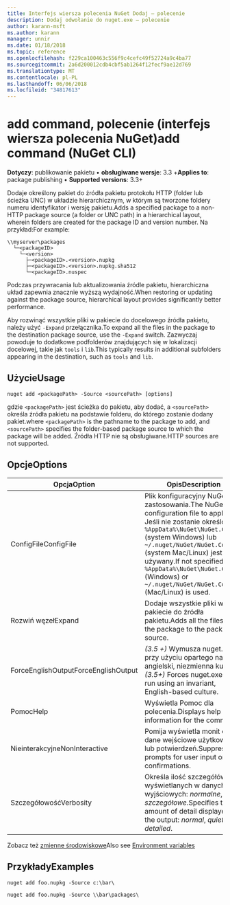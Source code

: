 ```yaml
---
title: Interfejs wiersza polecenia NuGet Dodaj — polecenie
description: Dodaj odwołanie do nuget.exe — polecenie
author: karann-msft
ms.author: karann
manager: unnir
ms.date: 01/18/2018
ms.topic: reference
ms.openlocfilehash: f229ca100463c556f9c4cefc49f52724a9c4ba77
ms.sourcegitcommit: 2a6d200012cdb4cbf5ab1264f12fecf9ae12d769
ms.translationtype: MT
ms.contentlocale: pl-PL
ms.lasthandoff: 06/06/2018
ms.locfileid: "34817613"
---
```

# <a name="add-command-nuget-cli"></a><span data-ttu-id="b82b5-103">add command, polecenie (interfejs wiersza polecenia NuGet)</span><span class="sxs-lookup"><span data-stu-id="b82b5-103">add command (NuGet CLI)</span></span>

<span data-ttu-id="b82b5-104">**Dotyczy**: publikowanie pakietu &bullet; **obsługiwane wersje**: 3.3 +</span><span class="sxs-lookup"><span data-stu-id="b82b5-104">**Applies to**: package publishing &bullet; **Supported versions**: 3.3+</span></span>

<span data-ttu-id="b82b5-105">Dodaje określony pakiet do źródła pakietu protokołu HTTP (folder lub ścieżka UNC) w układzie hierarchicznym, w którym są tworzone foldery numeru identyfikator i wersję pakietu.</span><span class="sxs-lookup"><span data-stu-id="b82b5-105">Adds a specified package to a non-HTTP package source (a folder or UNC path) in a hierarchical layout, wherein folders are created for the package ID and version number.</span></span> <span data-ttu-id="b82b5-106">Na przykład:</span><span class="sxs-lookup"><span data-stu-id="b82b5-106">For example:</span></span>

    \\myserver\packages
      └─<packageID>
        └─<version>
          ├─<packageID>.<version>.nupkg
          ├─<packageID>.<version>.nupkg.sha512
          └─<packageID>.nuspec

<span data-ttu-id="b82b5-107">Podczas przywracania lub aktualizowania źródle pakietu, hierarchiczna układ zapewnia znacznie wyższą wydajność.</span><span class="sxs-lookup"><span data-stu-id="b82b5-107">When restoring or updating against the package source, hierarchical layout provides significantly better performance.</span></span>

<span data-ttu-id="b82b5-108">Aby rozwinąć wszystkie pliki w pakiecie do docelowego źródła pakietu, należy użyć `-Expand` przełącznika.</span><span class="sxs-lookup"><span data-stu-id="b82b5-108">To expand all the files in the package to the destination package source, use the `-Expand` switch.</span></span> <span data-ttu-id="b82b5-109">Zazwyczaj powoduje to dodatkowe podfolderów znajdujących się w lokalizacji docelowej, takie jak `tools` i `lib`.</span><span class="sxs-lookup"><span data-stu-id="b82b5-109">This typically results in additional subfolders appearing in the destination, such as `tools` and `lib`.</span></span>

## <a name="usage"></a><span data-ttu-id="b82b5-110">Użycie</span><span class="sxs-lookup"><span data-stu-id="b82b5-110">Usage</span></span>

```cli
nuget add <packagePath> -Source <sourcePath> [options]
```

<span data-ttu-id="b82b5-111">gdzie `<packagePath>` jest ścieżka do pakietu, aby dodać, a `<sourcePath>` określa źródła pakietu na podstawie folderu, do którego zostanie dodany pakiet.</span><span class="sxs-lookup"><span data-stu-id="b82b5-111">where `<packagePath>` is the pathname to the package to add, and `<sourcePath>` specifies the folder-based package source to which the package will be added.</span></span> <span data-ttu-id="b82b5-112">Źródła HTTP nie są obsługiwane.</span><span class="sxs-lookup"><span data-stu-id="b82b5-112">HTTP sources are not supported.</span></span>

## <a name="options"></a><span data-ttu-id="b82b5-113">Opcje</span><span class="sxs-lookup"><span data-stu-id="b82b5-113">Options</span></span>

| <span data-ttu-id="b82b5-114">Opcja</span><span class="sxs-lookup"><span data-stu-id="b82b5-114">Option</span></span> | <span data-ttu-id="b82b5-115">Opis</span><span class="sxs-lookup"><span data-stu-id="b82b5-115">Description</span></span> |
| --- | --- |
| <span data-ttu-id="b82b5-116">ConfigFile</span><span class="sxs-lookup"><span data-stu-id="b82b5-116">ConfigFile</span></span> | <span data-ttu-id="b82b5-117">Plik konfiguracyjny NuGet do zastosowania.</span><span class="sxs-lookup"><span data-stu-id="b82b5-117">The NuGet configuration file to apply.</span></span> <span data-ttu-id="b82b5-118">Jeśli nie zostanie określony, `%AppData%\NuGet\NuGet.Config` (system Windows) lub `~/.nuget/NuGet/NuGet.Config` (system Mac/Linux) jest używany.</span><span class="sxs-lookup"><span data-stu-id="b82b5-118">If not specified, `%AppData%\NuGet\NuGet.Config` (Windows) or `~/.nuget/NuGet/NuGet.Config` (Mac/Linux) is used.</span></span>|
| <span data-ttu-id="b82b5-119">Rozwiń węzeł</span><span class="sxs-lookup"><span data-stu-id="b82b5-119">Expand</span></span> | <span data-ttu-id="b82b5-120">Dodaje wszystkie pliki w pakiecie do źródła pakietu.</span><span class="sxs-lookup"><span data-stu-id="b82b5-120">Adds all the files in the package to the package source.</span></span> |
| <span data-ttu-id="b82b5-121">ForceEnglishOutput</span><span class="sxs-lookup"><span data-stu-id="b82b5-121">ForceEnglishOutput</span></span> | <span data-ttu-id="b82b5-122">*(3.5 +)* Wymusza nuget.exe przy użyciu opartego na język angielski, niezmienna kultura.</span><span class="sxs-lookup"><span data-stu-id="b82b5-122">*(3.5+)* Forces nuget.exe to run using an invariant, English-based culture.</span></span> |
| <span data-ttu-id="b82b5-123">Pomoc</span><span class="sxs-lookup"><span data-stu-id="b82b5-123">Help</span></span> | <span data-ttu-id="b82b5-124">Wyświetla Pomoc dla polecenia.</span><span class="sxs-lookup"><span data-stu-id="b82b5-124">Displays help information for the command.</span></span> |
| <span data-ttu-id="b82b5-125">Nieinterakcyjne</span><span class="sxs-lookup"><span data-stu-id="b82b5-125">NonInteractive</span></span> | <span data-ttu-id="b82b5-126">Pomija wyświetla monit o dane wejściowe użytkownika lub potwierdzeń.</span><span class="sxs-lookup"><span data-stu-id="b82b5-126">Suppresses prompts for user input or confirmations.</span></span> |
| <span data-ttu-id="b82b5-127">Szczegółowość</span><span class="sxs-lookup"><span data-stu-id="b82b5-127">Verbosity</span></span> | <span data-ttu-id="b82b5-128">Określa ilość szczegółów wyświetlanych w danych wyjściowych: *normalne*, *quiet*, *szczegółowe*.</span><span class="sxs-lookup"><span data-stu-id="b82b5-128">Specifies the amount of detail displayed in the output: *normal*, *quiet*, *detailed*.</span></span> |

<span data-ttu-id="b82b5-129">Zobacz też [zmienne środowiskowe](cli-ref-environment-variables.md)</span><span class="sxs-lookup"><span data-stu-id="b82b5-129">Also see [Environment variables](cli-ref-environment-variables.md)</span></span>

## <a name="examples"></a><span data-ttu-id="b82b5-130">Przykłady</span><span class="sxs-lookup"><span data-stu-id="b82b5-130">Examples</span></span>

```cli
nuget add foo.nupkg -Source c:\bar\

nuget add foo.nupkg -Source \\bar\packages\
```

